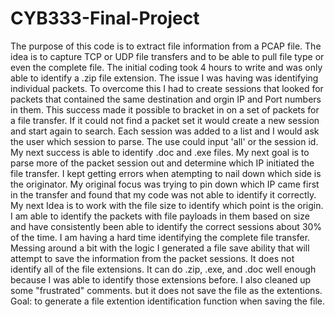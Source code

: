# CYB333-Final-Project
The purpose of this code is to extract file information from a PCAP file. The idea is to capture TCP or UDP file transfers and to be able to pull file type or even the complete file. 
The initial coding took 4 hours to write and was only able to identify a .zip file extension. The issue I was having was identifying individual packets. To overcome this I had to create sessions that looked for packets that contained the same destination and orgin IP and Port numbers in them. This success made it possible to bracket in on a set of packets for a file transfer. If it could not find a packet set it would create a new session and start again to search. Each session was added to a list and I would ask the user which session to parse. The use could input 'all' or the session id.
My next success is able to identify .doc and .exe files. My next goal is to parse more of the packet session out and determine which IP initiated the file transfer. 
I kept getting errors when atempting to nail down which side is the originator. My original focus was trying to pin down which IP came first in the transfer and found that my code was not able to identify it correctly. My next Idea is to work with the file size to identify which point is the origin.
I am able to identify the packets with file payloads in them based on size and have consistently been able to identify the correct sessions about 30% of the time. I am having a hard time identifying the complete file transfer.
Messing around a bit with the logic I generated a file save ability that will attempt to save the information from the packet sessions. It does not identify all of the file extensions. It can do .zip, .exe, and .doc well enough because I was able to identify those extensions before. I also cleaned up some "frustrated" comments. but it does not save the file as the extentions.
Goal: to generate a file extention identification function when saving the file.